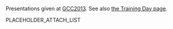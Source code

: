 Presentations given at [GCC2013](/src/events/gcc2013/index.md).  See also [the Training Day page](/src/events/gcc2013/training-day/index.md).

PLACEHOLDER_ATTACH_LIST
